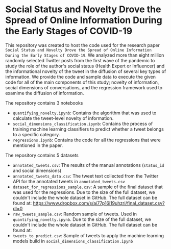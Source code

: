 # Social Status and Novelty Drove the Spread of Online Information During the Early Stages of COVID-19

This repository was created to host the code used for the research paper `Social Status and Novelty Drove the Spread of Online Information During the Early Stages of COVID-19`. We analyzed more than eight million randomly selected Twitter posts from the first wave of the pandemic to study the role of the author's social status (Health Expert or Influencer) and the informational novelty of the tweet in the diffusion of several key types of information. We provide the code and sample data to execute the given code for all of the main components of this study; novelty of information, social dimensions of conversations, and the regression framework used to examime the diffusion of information.

The repository contains 3 notebooks
- `quantifying_novelty.ipynb`: Contains the algorithm that was used to calculate the tweet-level novelty of information.
- `social_dimensions_classification.ipynb`: Contains the process of training machine learning classifiers to predict whether a tweet belongs to a specific category.
- `regressions.ipynb`: Contains the code for all the regressions that were mentioned in the paper.

The repository contains 5 datasets
- `annotated_tweets.csv`: The results of the manual annotations (`status_id` and social dimensions)
- `annotated_tweets_data.csv`: The tweet text collected from the Twitter API for the annotated tweets in `annotated_tweets.csv`
- `dataset_for_regressions_sample.csv`: A sample of the final dataset that was used for the regressions. Due to the size of the full dataset, we couldn't include the whole dataset in GitHub. The full dataset can be found at: https://www.dropbox.com/s/ai77p16i19uhzri/final_dataset.csv?dl=0
- `raw_tweets_sample.csv`: Random sample of tweets. Used in `quantifying_novelty.ipynb`. Due to the size of the full dataset, we couldn't include the whole dataset in GitHub. The full dataset can be found at:
- `tweets_to_predict.csv`: Sample of tweets to apply the machine learning models build in `social_dimensions_classification.ipynb`
